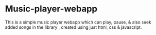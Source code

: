# Music-player-webapp
This is a simple music player webapp which can play, pause, & also seek added songs in the library , created using just html, css & javascript.
